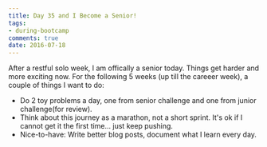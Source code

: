 ```yaml
---
title: Day 35 and I Become a Senior!
tags: 
- during-bootcamp
comments: true
date: 2016-07-18
---
```


After a restful solo week, I am offically a senior today. Things get harder and more exciting now.  For the following 5 weeks (up till the careeer week), a couple of things I want to do:

* Do 2 toy problems a day, one from senior challenge and one from junior challenge(for review). 
* Think about this journey as a marathon, not a short sprint. It's ok if I cannot get it the first time... just keep pushing.
* Nice-to-have: Write better blog posts, document what I learn every day.





